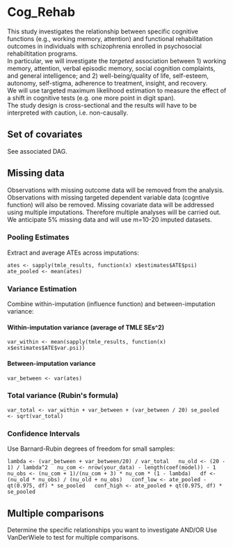 # Cog_Rehab

This study investigates the relationship between specific cognitive functions (e.g., working memory, attention) and functional rehabilitation outcomes in individuals with schizophrenia enrolled in psychosocial rehabiltitation programs.  
In particular, we will investigate the _targeted_ association between 1) working memory, attention, verbal episodic memory, social cognition complaints, and general intelligence; and 2) well-being/quality of life, self-esteem, autonomy, self-stigma, adherence to treatment, insight, and recovery.  
We will use targeted maximum likelihood estimation to measure the effect of a shift in cognitive tests (e.g. one more point in digit span).  
The study design is cross-sectional and the results will have to be interpreted with caution, i.e. non-causally.

## Set of covariates
See associated DAG. 

## Missing data
Observations with missing outcome data will be removed from the analysis.
Observations with missing targeted dependent variable data (cogntive function) will also be removed. 
Missing covariate data will be addressed using multiple imputations. Therefore multiple analyses will be carried out. We anticipate 5% missing data and will use m=10-20 imputed datasets.

### Pooling Estimates
Extract and average ATEs across imputations:

`
ates <- sapply(tmle_results, function(x) x$estimates$ATE$psi)  
ate_pooled <- mean(ates)
`

### Variance Estimation
Combine within-imputation (influence function) and between-imputation variance:

#### Within-imputation variance (average of TMLE SEs^2)
`var_within <- mean(sapply(tmle_results, function(x) x$estimates$ATE$var.psi))`

#### Between-imputation variance
`var_between <- var(ates)`

### Total variance (Rubin's formula)
`var_total <- var_within + var_between + (var_between / 20)
se_pooled <- sqrt(var_total)`

### Confidence Intervals
Use Barnard-Rubin degrees of freedom for small samples:

`
lambda <- (var_between + var_between/20) / var_total  
nu_old <- (20 - 1) / lambda^2  
nu_com <- nrow(your_data) - length(coef(model)) - 1  
nu_obs <- (nu_com + 1)/(nu_com + 3) * nu_com * (1 - lambda)  
df <- (nu_old * nu_obs) / (nu_old + nu_obs)  
conf_low <- ate_pooled - qt(0.975, df) * se_pooled  
conf_high <- ate_pooled + qt(0.975, df) * se_pooled
`

## Multiple comparisons
Determine the specific relationships you want to investigate AND/OR Use VanDerWiele to test for multiple comparisons.
